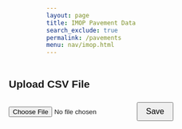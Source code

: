 ```yaml
---
layout: page
title: IMOP Pavement Data
search_exclude: true
permalink: /pavements
menu: nav/imop.html
---
```


<head>
  <link rel="stylesheet" href="{{ site.baseurl }}/assets/css/pavements.css" />
  <meta charset="UTF-8" />
  <meta name="viewport" content="width=device-width, initial-scale=1.0" />
  <title>CSV Upload</title>
  <style>
    body {
      font-family: sans-serif;
      display: flex;
      flex-direction: column;
      align-items: center;
      padding: 2rem;
    }
    input[type="file"] {
      margin: 1rem 0;
    }
    button {
      padding: 0.5rem 1rem;
      font-size: 1rem;
      cursor: pointer;
    }
    .status {
      margin-top: 1rem;
      color: green;
    }
  </style>
</head>

<main class="main-content" id="main-content">
    <h2>Upload CSV File</h2>
    <input type="file" id="csvFile" accept=".csv" />
    <button id="saveBtn">Save</button>
    <div class="status" id="statusMsg"></div>
    <div id="pavementCount"></div>
    <br>
</main>

<script type="module">
import { pythonURI, fetchOptions } from '{{ site.baseurl }}/assets/js/api/config.js';

const fileInput = document.getElementById('csvFile');
const saveBtn = document.getElementById('saveBtn');
const statusMsg = document.getElementById('statusMsg');

saveBtn.addEventListener('click', async () => {
    const file = fileInput.files[0];
    if (!file) {
        statusMsg.textContent = 'Please select a CSV file.';
        return;
    }

    const reader = new FileReader();

    reader.onload = async function(event) {
        const csvContent = event.target.result;
        const lines = csvContent.split('\n');
        let formattedCsv = lines.join(' | ');

        const postData = {
            csv: formattedCsv
        };

        try {
            const response = await fetch(`${pythonURI}/api/pavement`, {
                ...fetchOptions,
                method: 'POST',
                body: JSON.stringify(postData)
            });

            if (!response.ok) throw new Error('Failed to upload file.');

            statusMsg.textContent = 'File uploaded successfully!';
        } catch (error) {
            statusMsg.style.color = 'red';
            statusMsg.textContent = 'Error uploading file: ' + error.message;
        }
    };

    reader.onerror = function(error) {
        statusMsg.style.color = 'red';
        statusMsg.textContent = 'Error reading file: ' + error.message;
    };

    reader.readAsText(file);
});

document.addEventListener("DOMContentLoaded", (event) => {
    fetchPavementData();
});

async function fetchPavementData() {
    try {
        const response = await fetch(`${pythonURI}/api/pavement`, {...fetchOptions});

        if (!response.ok) {
            throw new Error('Failed to fetch pavements: ' + response.statusText);
        }

        const data = await response.json();
        var pavementCount = data.length || 0;

        document.getElementById('pavementCount').innerHTML = `<h2 class="count-heading">There are ${pavementCount} assessments of pavements in SD.</h2>`;

        const body = document.getElementById('main-content');

        data.forEach(item => {
            const card = document.createElement('div');
            card.className = 'card';

            const cardHeader = document.createElement('div');
            cardHeader.className = 'card-header';
            cardHeader.innerHTML = `<h3 class="card-title">Pavement ID: ${item.id}</h3>`;
            card.appendChild(cardHeader);

            const fetched_csv = item.cell;
            const csv_arr = fetched_csv.split(',,');

            const linesToShow = 10;
            const linesDisplayed = csv_arr.slice(0, linesToShow);

            linesDisplayed.forEach(str => {
                const row = document.createElement('div');
                row.className = 'csv-row';
                row.innerHTML = `<p>${str.replace(/,,/g, ' | ')}</p>`;
                card.appendChild(row);
            });

            if (csv_arr.length > linesToShow) {
                const moreIndicator = document.createElement('div');
                moreIndicator.className = 'more-indicator';
                moreIndicator.innerHTML = '<p class="truncate-text">Data has been truncated</p>';
                card.appendChild(moreIndicator);

                const downloadButton = document.createElement('button');
                downloadButton.className = 'btn download-btn';
                downloadButton.textContent = 'Download Full CSV';
                downloadButton.onclick = function() {
                    const blob = new Blob([fetched_csv], { type: 'text/csv' });
                    const url = URL.createObjectURL(blob);
                    const link = document.createElement('a');
                    link.href = url;
                    link.download = 'pavement_data.csv';
                    link.click();
                };
                card.appendChild(downloadButton);

                const deleteButton = document.createElement('button');
                deleteButton.className = 'btn delete-btn';
                deleteButton.textContent = 'Delete';
                deleteButton.onclick = function() {
                    deleteItem(item.id);
                };
                card.appendChild(deleteButton);
            }

            body.appendChild(card);
        });
    } catch (error) {
        console.error('Error fetching data:', error);
    }
}

async function deleteItem(id) {
    const deleteData = {
        id: id,
    };

    try {
        const response = await fetch(`${pythonURI}/api/pavement`, {
            ...fetchOptions,
            method: 'DELETE',
            body: JSON.stringify(deleteData)
        });

        if (!response.ok) {
            throw new Error(`HTTP error! Status: ${response.status}`);
        }

        const data = await response.json();
        console.log('Delete response:', data);
    } catch (error) {
        console.error("Error deleting data:", error);
    }
}
</script>
